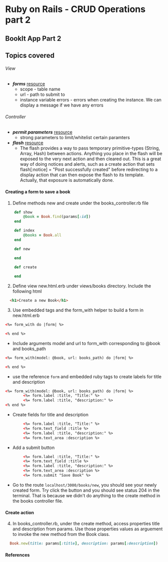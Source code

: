   # Ruby on Rails - CRUD Operations part 2
  ## BookIt App Part 2

## Topics covered
###### View
  - **<em>forms</em>** [resource](https://guides.rubyonrails.org/form_helpers.html)
    - scope - table name
    - url - path to submit to
    - instance variable errors - errors when creating the instance. We can display a message if we have any errors
###### Controller
  - **<em>permit parameters</em>** [resource](https://apidock.com/rails/ActionController/Parameters/permit)
    - strong parameters to limit/whitelist certain paramters
  - **<em>flash</em>** [resource](https://api.rubyonrails.org/classes/ActionDispatch/Flash.html)
    - The flash provides a way to pass temporary primitive-types (String, Array, Hash) between actions. Anything you place in the flash will be exposed to the very next action and then cleared out. This is a great way of doing notices and alerts, such as a create action that sets flash[:notice] = "Post successfully created" before redirecting to a display action that can then expose the flash to its template. Actually, that exposure is automatically done.

#### Creating a form to save a book 

1. Define methods new and create under the books_controller.rb file

```ruby 
    def show
        @book = Book.find(params[:id])
    end

    def index 
        @books = Book.all
    end

    def new 

    end

    def create 
        
    end
```
2. Define view new.html.erb under views/books directory. Include the following html

```html
  <h1>Create a new Book</h1>
```

3. Use embedded tags and the form_with helper to build a form in new.html.erb
```html
<%= form_with do |form| %>

<% end %>
```

- Include arguments model and url to form_with corresponding to @book and books_path
```html
<%= form_with(model: @book, url: books_path) do |form| %>

<% end %>
```

- use the reference `form` and embedded ruby tags to create labels for title and description

```html
<%= form_with(model: @book, url: books_path) do |form| %>
        <%= form.label :title, "Title:" %>
        <%= form.label :title, "description:" %>
<% end %>
```

- Create fields for title and description

```html
        <%= form.label :title, "Title:" %>
        <%= form.text_field :title %>
        <%= form.label :title, "description:" %>
        <%= form.text_area :description %>
```
- Add a submit button

```html
        <%= form.label :title, "Title:" %>
        <%= form.text_field :title %>
        <%= form.label :title, "description:" %>
        <%= form.text_area :description %>
        <%= form.submit "Save Book" %>
```
- Go to the route `localhost/3000/books/new`, you should see your newly created form. Try click the button and you should see status 204 in the terminal. That is because we didn't do anything to the create method in the books controller file.

#### Create action
4. In books_controller.rb, under the create method, access properties title and description from params. Use those properties values as arguement to invoke the new method from the Book class.
```ruby 
  Book.new(title: params[:title], description: params[:description])
```
#### References
